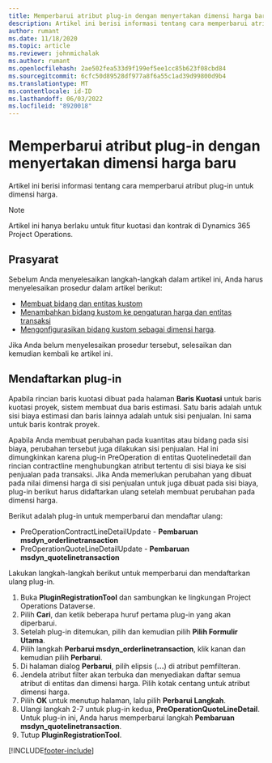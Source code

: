 ```yaml
---
title: Memperbarui atribut plug-in dengan menyertakan dimensi harga baru
description: Artikel ini berisi informasi tentang cara memperbarui atribut plug-in untuk dimensi harga.
author: rumant
ms.date: 11/18/2020
ms.topic: article
ms.reviewer: johnmichalak
ms.author: rumant
ms.openlocfilehash: 2ae502fea533d9f199ef5ee1cc85b623f08cbd84
ms.sourcegitcommit: 6cfc50d89528df977a8f6a55c1ad39d99800d9b4
ms.translationtype: MT
ms.contentlocale: id-ID
ms.lasthandoff: 06/03/2022
ms.locfileid: "8920018"
---
```

# <a name="update-plug-in-attributes-with-new-pricing-dimensions"></a>Memperbarui atribut plug-in dengan menyertakan dimensi harga baru

Artikel ini berisi informasi tentang cara memperbarui atribut plug-in untuk dimensi harga.

> [!NOTE]
> Artikel ini hanya berlaku untuk fitur kuotasi dan kontrak di Dynamics 365 Project Operations.

## <a name="prerequisites"></a>Prasyarat
Sebelum Anda menyelesaikan langkah-langkah dalam artikel ini, Anda harus menyelesaikan prosedur dalam artikel berikut:

  - [Membuat bidang dan entitas kustom](create-custom-fields-entities-pricing-dimensions.md) 
  - [Menambahkan bidang kustom ke pengaturan harga dan entitas transaksi ](add-custom-fields-price-setup-transactional-entities.md)
  - [Mengonfigurasikan bidang kustom sebagai dimensi harga](set-up-custom-fields-pricing-dimensions.md). 
  
Jika Anda belum menyelesaikan prosedur tersebut, selesaikan dan kemudian kembali ke artikel ini.

## <a name="register-a-plug-in"></a>Mendaftarkan plug-in
Apabila rincian baris kuotasi dibuat pada halaman **Baris Kuotasi** untuk baris kuotasi proyek, sistem membuat dua baris estimasi. Satu baris adalah untuk sisi biaya estimasi dan baris lainnya adalah untuk sisi penjualan. Ini sama untuk baris kontrak proyek.

Apabila Anda membuat perubahan pada kuantitas atau bidang pada sisi biaya, perubahan tersebut juga dilakukan sisi penjualan. Hal ini dimungkinkan karena plug-in PreOperation di entitas Quotelinedetail dan rincian contractline menghubungkan atribut tertentu di sisi biaya ke sisi penjualan pada transaksi. Jika Anda memerlukan perubahan yang dibuat pada nilai dimensi harga di sisi penjualan untuk juga dibuat pada sisi biaya, plug-in berikut harus didaftarkan ulang setelah membuat perubahan pada dimensi harga.

Berikut adalah plug-in untuk memperbarui dan mendaftar ulang:

- PreOperationContractLineDetailUpdate - **Pembaruan msdyn_orderlinetransaction**
- PreOperationQuoteLineDetailUpdate - **Pembaruan msdyn_quotelinetransaction**

Lakukan langkah-langkah berikut untuk memperbarui dan mendaftarkan ulang plug-in.

1. Buka **PluginRegistrationTool** dan sambungkan ke lingkungan Project Operations Dataverse.
2. Pilih **Cari**, dan ketik beberapa huruf pertama plug-in yang akan diperbarui.
3. Setelah plug-in ditemukan, pilih dan kemudian pilih **Pilih Formulir Utama**.
4. Pilih langkah **Perbarui msdyn_orderlinetransaction**, klik kanan dan kemudian pilih **Perbarui**.
5. Di halaman dialog **Perbarui**, pilih elipsis (**...**) di atribut pemfilteran.
6. Jendela atribut filter akan terbuka dan menyediakan daftar semua atribut di entitas dan dimensi harga. Pilih kotak centang untuk atribut dimensi harga.
7. Pilih **OK** untuk menutup halaman, lalu pilih **Perbarui Langkah**.
8. Ulangi langkah 2-7 untuk plug-in kedua, **PreOperationQuoteLineDetail**. Untuk plug-in ini, Anda harus memperbarui langkah **Pembaruan msdyn_quotelinetransaction**.
9. Tutup **PluginRegistrationTool**.


[!INCLUDE[footer-include](../includes/footer-banner.md)]